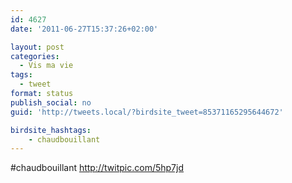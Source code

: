 ```yaml
---
id: 4627
date: '2011-06-27T15:37:26+02:00'

layout: post
categories:
  - Vis ma vie
tags:
  - tweet
format: status
publish_social: no
guid: 'http://tweets.local/?birdsite_tweet=85371165295644672'

birdsite_hashtags:
    - chaudbouillant
---
```


\#chaudbouillant http://twitpic.com/5hp7jd